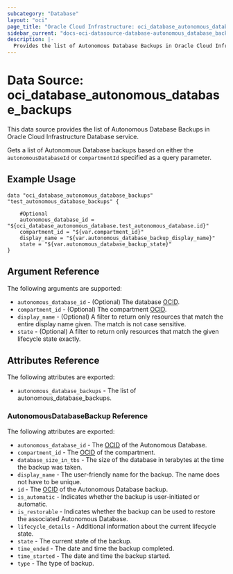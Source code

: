 ```yaml
---
subcategory: "Database"
layout: "oci"
page_title: "Oracle Cloud Infrastructure: oci_database_autonomous_database_backups"
sidebar_current: "docs-oci-datasource-database-autonomous_database_backups"
description: |-
  Provides the list of Autonomous Database Backups in Oracle Cloud Infrastructure Database service
---
```


# Data Source: oci_database_autonomous_database_backups
This data source provides the list of Autonomous Database Backups in Oracle Cloud Infrastructure Database service.

Gets a list of Autonomous Database backups based on either the `autonomousDatabaseId` or `compartmentId` specified as a query parameter.


## Example Usage

```hcl
data "oci_database_autonomous_database_backups" "test_autonomous_database_backups" {

	#Optional
	autonomous_database_id = "${oci_database_autonomous_database.test_autonomous_database.id}"
	compartment_id = "${var.compartment_id}"
	display_name = "${var.autonomous_database_backup_display_name}"
	state = "${var.autonomous_database_backup_state}"
}
```

## Argument Reference

The following arguments are supported:

* `autonomous_database_id` - (Optional) The database [OCID](https://docs.cloud.oracle.com/iaas/Content/General/Concepts/identifiers.htm).
* `compartment_id` - (Optional) The compartment [OCID](https://docs.cloud.oracle.com/iaas/Content/General/Concepts/identifiers.htm).
* `display_name` - (Optional) A filter to return only resources that match the entire display name given. The match is not case sensitive.
* `state` - (Optional) A filter to return only resources that match the given lifecycle state exactly.


## Attributes Reference

The following attributes are exported:

* `autonomous_database_backups` - The list of autonomous_database_backups.

### AutonomousDatabaseBackup Reference

The following attributes are exported:

* `autonomous_database_id` - The [OCID](https://docs.cloud.oracle.com/iaas/Content/General/Concepts/identifiers.htm) of the Autonomous Database.
* `compartment_id` - The [OCID](https://docs.cloud.oracle.com/iaas/Content/General/Concepts/identifiers.htm) of the compartment.
* `database_size_in_tbs` - The size of the database in terabytes at the time the backup was taken. 
* `display_name` - The user-friendly name for the backup. The name does not have to be unique.
* `id` - The [OCID](https://docs.cloud.oracle.com/iaas/Content/General/Concepts/identifiers.htm) of the Autonomous Database backup.
* `is_automatic` - Indicates whether the backup is user-initiated or automatic.
* `is_restorable` - Indicates whether the backup can be used to restore the associated Autonomous Database.
* `lifecycle_details` - Additional information about the current lifecycle state.
* `state` - The current state of the backup.
* `time_ended` - The date and time the backup completed.
* `time_started` - The date and time the backup started.
* `type` - The type of backup.

